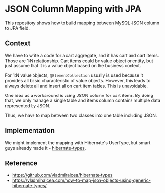 # JSON Column Mapping with JPA

This repository shows how to build mapping between MySQL JSON column to JPA field.

## Context

We have to write a code for a cart aggregate, and it has cart and cart items. Those are 1:N relationship. Cart items could be value object or entity, but just assume that it is a value object based on the business context.

For 1:N value objects, `@ElementCollection` usually is used because it provides all basic characteristic of value objects. However, this leads to always delete all and insert all on cart item tables. This is unavoidable.

One idea as a workaround is using JSON column for cart items. By doing that, we only manage a single table and items column contains multiple data represented by JSON.

Thus, we have to map between two classes into one table including JSON.

## Implementation

We might implement the mapping with Hibernate's UserType, but smart guys already made it - [hibernate-types](https://github.com/vladmihalcea/hibernate-types).

## Reference

- https://github.com/vladmihalcea/hibernate-types
- https://vladmihalcea.com/how-to-map-json-objects-using-generic-hibernate-types/
